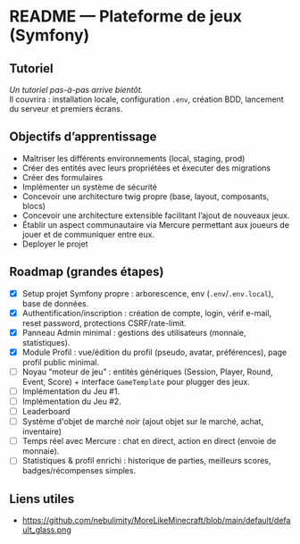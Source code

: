 # README — Plateforme de jeux (Symfony)

## Tutoriel
_Un tutoriel pas-à-pas arrive bientôt._  
Il couvrira : installation locale, configuration `.env`, création BDD, lancement du serveur et premiers écrans.

## Objectifs d’apprentissage
- Maîtriser les différents environnements (local, staging, prod)
- Créer des entités avec leurs propriétées et éxecuter des migrations
- Créer des formulaires
- Implémenter un système de sécurité
- Concevoir une architecture twig propre (base, layout, composants, blocs)
- Concevoir une architecture extensible facilitant l’ajout de nouveaux jeux.
- Établir un aspect communautaire via Mercure permettant aux joueurs de jouer et de communiquer entre eux.
- Deployer le projet

## Roadmap (grandes étapes)
- [x] Setup projet Symfony propre : arborescence, env (`.env`/`.env.local`), base de données.
- [x] Authentification/inscription : création de compte, login, vérif e-mail, reset password, protections CSRF/rate-limit.
- [x] Panneau Admin minimal : gestions des utilisateurs (monnaie, statistiques).
- [x] Module Profil : vue/édition du profil (pseudo, avatar, préférences), page profil public minimal.
- [ ] Noyau “moteur de jeu” : entités génériques (Session, Player, Round, Event, Score) + interface `GameTemplate` pour plugger des jeux.
- [ ] Implémentation du Jeu #1.
- [ ] Implémentation du Jeu #2.
- [ ] Leaderboard
- [ ] Système d'objet de marché noir (ajout objet sur le marché, achat, inventaire)
- [ ] Temps réel avec Mercure : chat en direct, action en direct (envoie de monnaie).
- [ ] Statistiques & profil enrichi : historique de parties, meilleurs scores, badges/récompenses simples.

## Liens utiles

- https://github.com/nebulimity/MoreLikeMinecraft/blob/main/default/default_glass.png
